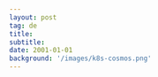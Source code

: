 ```yaml
---
layout: post
tag: de
title: 
subtitle: 
date: 2001-01-01
background: '/images/k8s-cosmos.png'
---
```


